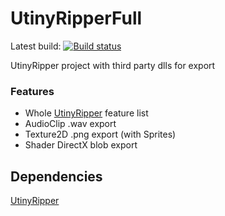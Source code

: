 # UtinyRipperFull
Latest build: [![Build status](https://ci.appveyor.com/api/projects/status/2aqvnu29q68lm3le?svg=true)](https://ci.appveyor.com/project/mafaca/utinyripperfull)


UtinyRipper project with third party dlls for export

### Features
* Whole [UtinyRipper](https://github.com/mafaca/UtinyRipper) feature list
* AudioClip .wav export
* Texture2D .png export (with Sprites)
* Shader DirectX blob export

## Dependencies
[UtinyRipper](https://github.com/mafaca/UtinyRipper)
